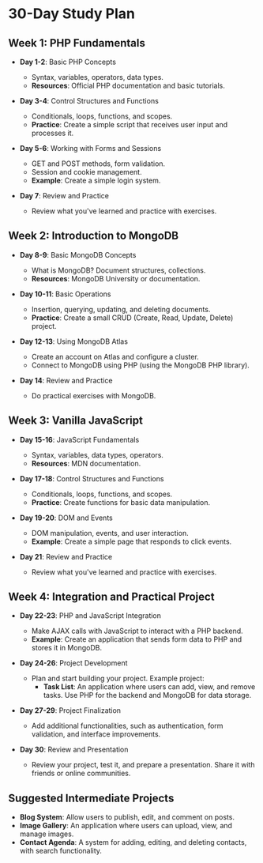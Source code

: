 # 30-Day Study Plan

## Week 1: PHP Fundamentals

- **Day 1-2**: Basic PHP Concepts
  - Syntax, variables, operators, data types.
  - **Resources**: Official PHP documentation and basic tutorials.

- **Day 3-4**: Control Structures and Functions
  - Conditionals, loops, functions, and scopes.
  - **Practice**: Create a simple script that receives user input and processes it.

- **Day 5-6**: Working with Forms and Sessions
  - GET and POST methods, form validation.
  - Session and cookie management.
  - **Example**: Create a simple login system.

- **Day 7**: Review and Practice
  - Review what you've learned and practice with exercises.

## Week 2: Introduction to MongoDB

- **Day 8-9**: Basic MongoDB Concepts
  - What is MongoDB? Document structures, collections.
  - **Resources**: MongoDB University or documentation.

- **Day 10-11**: Basic Operations
  - Insertion, querying, updating, and deleting documents.
  - **Practice**: Create a small CRUD (Create, Read, Update, Delete) project.

- **Day 12-13**: Using MongoDB Atlas
  - Create an account on Atlas and configure a cluster.
  - Connect to MongoDB using PHP (using the MongoDB PHP library).

- **Day 14**: Review and Practice
  - Do practical exercises with MongoDB.

## Week 3: Vanilla JavaScript

- **Day 15-16**: JavaScript Fundamentals
  - Syntax, variables, data types, operators.
  - **Resources**: MDN documentation.

- **Day 17-18**: Control Structures and Functions
  - Conditionals, loops, functions, and scopes.
  - **Practice**: Create functions for basic data manipulation.

- **Day 19-20**: DOM and Events
  - DOM manipulation, events, and user interaction.
  - **Example**: Create a simple page that responds to click events.

- **Day 21**: Review and Practice
  - Review what you've learned and practice with exercises.

## Week 4: Integration and Practical Project

- **Day 22-23**: PHP and JavaScript Integration
  - Make AJAX calls with JavaScript to interact with a PHP backend.
  - **Example**: Create an application that sends form data to PHP and stores it in MongoDB.

- **Day 24-26**: Project Development
  - Plan and start building your project. Example project:
    - **Task List**: An application where users can add, view, and remove tasks. Use PHP for the backend and MongoDB for data storage.

- **Day 27-29**: Project Finalization
  - Add additional functionalities, such as authentication, form validation, and interface improvements.

- **Day 30**: Review and Presentation
  - Review your project, test it, and prepare a presentation. Share it with friends or online communities.

## Suggested Intermediate Projects

- **Blog System**: Allow users to publish, edit, and comment on posts.
- **Image Gallery**: An application where users can upload, view, and manage images.
- **Contact Agenda**: A system for adding, editing, and deleting contacts, with search functionality.
